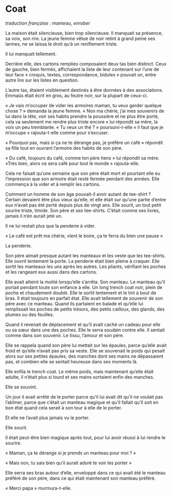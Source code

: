 # Coat


*traduction française : manteau, enrober*

La maison était silencieuse, bien trop silencieuse. Il manquait sa présence, sa voix, son rire. La jeune femme vêtue de noir retint à grand peine ses larmes, ne se laissa le droit qu’à un reniflement triste.

Il lui manquait tellement.

Derrière elle, des cartons remplies composaient deux tas bien distinct. Ceux de gauche, bien fermés, affichaient la liste de leur contenant sur l’une de leur face « croquis, textes, correspondance, bidules » pouvait on, entre autre lire sur les listes en question.


L’autre tas, étaient visiblement destinés à être données à des associations. Emmaüs était écrit en gros, au feutre noir, sur la plupart de ceux-ci.


« Je vais m’occuper de vider les armoires maman, tu veux garder quelque chose ? » demanda la jeune femme.
« Non ma chérie, j’ai mes souvenirs de lui dans la tête, voir ses habits prendre la poussière et ne plus être porté, cela va seulement me rendre plus triste encore » lui répondit sa mère, la voix un peu tremblante. « Tu veux un thé ? » poursuivi-t-elle « il faut que je m’occupe » rajouta-t-elle comme pour s’excuser.

« Pourquoi pas, mais si ça ne te dérange pas, je préfère un café » répondit sa fille tout en ouvrant l’armoire des habits de son père.

« Du café, toujours du café, comme ton père tiens » lui répondit sa mère. «Très bien, alors ce sera café pour tout le monde » rajouta-elle.


Cela ne faisait qu’une semaine que son père était mort et pourtant elle eu l’impression que son armoire était resté fermée pendant des années. Elle commença à la vider et à remplir les cartons.


Comment un homme de son âge pouvait-il avoir autant de tee-shirt ? Certain devaient être plus vieux qu’elle, et elle était sur qu’une partie d’entre eux n’avait pas été porté depuis plus de vingt ans. Elle sourit, un tout petit sourire triste, timide. Son père et ses tee-shirts. C’était comme ses livres, jamais il n’en aurait jeté un.


Il ne lui restait plus que la penderie à vider.


« Le café est prêt ma chérie, vient le boire, ça te ferra du bien une pause »


La penderie.


Son père aimait presque autant les manteaux et les veste que les tee-shirts. Elle ouvrit lentement la porte. La penderie était bien pleine à craquer. Elle sortit les manteaux les uns après les autres. Les pliants, vérifiant les poches et les rangeant eux aussi dans des cartons.


Elle avait atteint la moitié lorsqu’elle s’arrêta. Son manteau. Le manteau qu’il portait pendant toute son enfance à elle. Un long trench coat noir, plein de poche et chaudement doublé. Elle le sortit lentement et le tint à bout de bras. Il était toujours en parfait état. Elle avait tellement de souvenir de son père avec ce manteau. Quand ils partaient en balade et qu’elle lui remplissait les poches de petits trésors, des petits cailloux, des glands, des plumes ou des feuilles.


Quand il revenait de déplacement et qu’il avait caché un cadeau pour elle ou sa sœur dans une des poches. Elle le serra soudain contre elle. Il sentait comme dans son souvenir. Le tissu, l’amour et son père.


Elle se rappela quand son père lui mettait sur les épaules, parce qu’elle avait froid et qu’elle n’avait pas pris sa veste. Elle se souvenait le poids qui pesait alors sur ses petites épaules, des manches dont ses mains ne dépassaient pas, et combien elle se sentait heureuse dans ses moments là.


Elle enfila le trench coat. Le même poids, mais maintenant qu’elle était adulte, il n’était plus si lourd et ses mains sortaient enfin des manches.

Elle se souvint.

Un jour il avait arrêté de le porter parce qu’il lui avait dit qu’il ne voulait pas l’abîmer, parce que c’était un manteau magique et qu’il fallait qu’il soit en bon état quand cela serait à son tour à elle de le porter.


Et elle ne l’avait plus jamais vu le porter.


Elle sourit.


Il était peut-être bien magique après tout, pour lui avoir réussi à lui rendre le sourire.


« Maman, ça te dérange si je prends un manteau pour moi ? »

« Mais non, tu sais bien qu’il aurait adoré te voir les porter »


Elle serra ses bras autour d’elle, enveloppé dans ce qui avait été le manteau préféré de son père, dans ce qui était maintenant son manteau préféré.

« Merci papa » murmura-t-elle.
